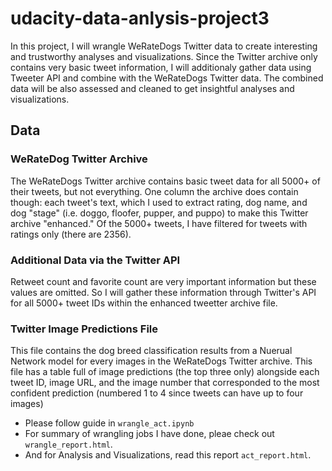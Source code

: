 # udacity-data-anlysis-project3


In this project, I will wrangle WeRateDogs Twitter data to create interesting and trustworthy analyses and visualizations. Since the Twitter archive only contains very basic tweet information, I will additionaly gather data using Tweeter API and combine with the WeRateDogs Twitter data. The combined data will be also assessed and cleaned to get insightful analyses and visualizations.

## Data
### WeRateDog Twitter Archive
The WeRateDogs Twitter archive contains basic tweet data for all 5000+ of their tweets, but not everything. One column the archive does contain though: each tweet's text, which I used to extract rating, dog name, and dog "stage" (i.e. doggo, floofer, pupper, and puppo) to make this Twitter archive "enhanced." Of the 5000+ tweets, I have filtered for tweets with ratings only (there are 2356).

### Additional Data via the Twitter API
Retweet count and favorite count are very important information but these values are omitted. So I will gather these information through Twitter's API for all 5000+ tweet IDs within the enhanced tweetter archive file.

### Twitter Image Predictions File
This file contains the dog breed classification results from a Nuerual Network model for every images in the WeRateDogs Twitter archive. This file has a table full of image predictions (the top three only) alongside each tweet ID, image URL, and the image number that corresponded to the most confident prediction (numbered 1 to 4 since tweets can have up to four images)


* Please follow guide in `wrangle_act.ipynb`
* For summary of wrangling jobs I have done, pleae check out `wrangle_report.html`.
* And for Analysis and Visualizations, read this report `act_report.html`.



